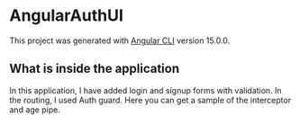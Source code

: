 # AngularAuthUI

This project was generated with [Angular CLI](https://github.com/angular/angular-cli) version 15.0.0.

## What is inside the application

In this application, I have added login and signup forms with validation. In the routing, I used Auth guard. Here you can get a sample of the interceptor and age pipe.

